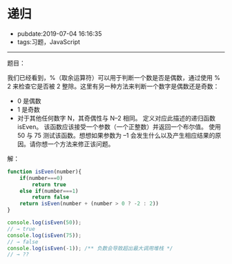 # 递归

- pubdate:2019-07-04 16:16:35
- tags:习题，JavaScript

---

题目：

我们已经看到，%（取余运算符）可以用于判断一个数是否是偶数，通过使用 % 2 来检查它是否被 2 整除。这里有另一种方法来判断一个数字是偶数还是奇数：

- 0 是偶数
- 1 是奇数
- 对于其他任何数字 N，其奇偶性与 N–2 相同。
  定义对应此描述的递归函数 isEven。 该函数应该接受一个参数（一个正整数）并返回一个布尔值。
  使用 50 与 75 测试该函数。想想如果参数为 –1 会发生什么以及产生相应结果的原因。请你想一个方法来修正该问题。

解：

````javascript
function isEven(number){
    if(number===0)
        return true
    else if(number===1)
        return false
    return isEven(number + (number > 0 ? -2 : 2))
}

console.log(isEven(50));
// → true
console.log(isEven(75));
// → false
console.log(isEven(-1)); /** 负数会导致超出最大调用堆栈 */
// → ??
````
